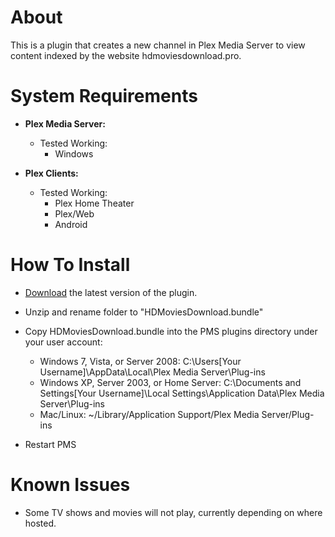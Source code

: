 About
=====

This is a plugin that creates a new channel in Plex Media Server to view content indexed by the website hdmoviesdownload.pro.

System Requirements
===================

- **Plex Media Server:**
	
	- Tested Working:
		- Windows

- **Plex Clients:**

	- Tested Working:
		- Plex Home Theater
		- Plex/Web
		- Android


How To Install
==============

- [Download](https://github.com/jwsolve/HDMoviesDownload.bundle/archive/master.zip) the latest version of the plugin.

- Unzip and rename folder to "HDMoviesDownload.bundle"

- Copy HDMoviesDownload.bundle into the PMS plugins directory under your user account:
	- Windows 7, Vista, or Server 2008: C:\Users[Your Username]\AppData\Local\Plex Media Server\Plug-ins
	- Windows XP, Server 2003, or Home Server: C:\Documents and Settings[Your Username]\Local Settings\Application Data\Plex Media Server\Plug-ins
	- Mac/Linux: ~/Library/Application Support/Plex Media Server/Plug-ins

- Restart PMS

Known Issues
============

- Some TV shows and movies will not play, currently depending on where hosted.
